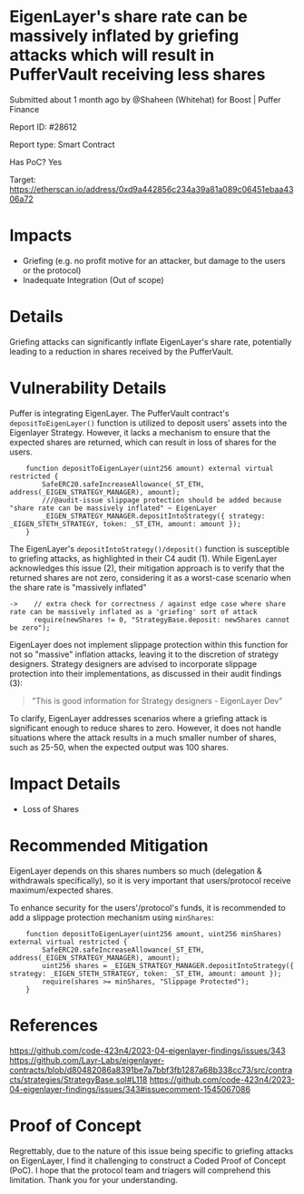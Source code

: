 # EigenLayer's share rate can be massively inflated by griefing attacks which will result in PufferVault receiving less shares

Submitted about 1 month ago by @Shaheen (Whitehat) for Boost | Puffer Finance

Report ID: #28612

Report type: Smart Contract

Has PoC? Yes

Target: https://etherscan.io/address/0xd9a442856c234a39a81a089c06451ebaa4306a72

# Impacts
- Griefing (e.g. no profit motive for an attacker, but damage to the users or the protocol)
- Inadequate Integration (Out of scope)
  
# Details

Griefing attacks can significantly inflate EigenLayer's share rate, potentially leading to a reduction in shares received by the PufferVault.

# Vulnerability Details

Puffer is integrating EigenLayer. The PufferVault contract's `depositToEigenLayer()` function is utilized to deposit users' assets into the Eigenlayer Strategy. However, it lacks a mechanism to ensure that the expected shares are returned, which can result in loss of shares for the users.

```
    function depositToEigenLayer(uint256 amount) external virtual restricted {
        SafeERC20.safeIncreaseAllowance(_ST_ETH, address(_EIGEN_STRATEGY_MANAGER), amount);
        ///@audit-issue slippage protection should be added because "share rate can be massively inflated" ~ EigenLayer
        _EIGEN_STRATEGY_MANAGER.depositIntoStrategy({ strategy: _EIGEN_STETH_STRATEGY, token: _ST_ETH, amount: amount });
    }
```

The EigenLayer's `depositIntoStrategy()/deposit()` function is susceptible to griefing attacks, as highlighted in their C4 audit (1). While EigenLayer acknowledges this issue (2), their mitigation approach is to verify that the returned shares are not zero, considering it as a worst-case scenario when the share rate is "massively inflated"

```
->    // extra check for correctness / against edge case where share rate can be massively inflated as a 'griefing' sort of attack
      require(newShares != 0, "StrategyBase.deposit: newShares cannot be zero");
```

EigenLayer does not implement slippage protection within this function for not so "massive" inflation attacks, leaving it to the discretion of strategy designers. Strategy designers are advised to incorporate slippage protection into their implementations, as discussed in their audit findings (3):

> "This is good information for Strategy designers - EigenLayer Dev"

To clarify, EigenLayer addresses scenarios where a griefing attack is significant enough to reduce shares to zero. However, it does not handle situations where the attack results in a much smaller number of shares, such as 25-50, when the expected output was 100 shares.

# Impact Details

- Loss of Shares

# Recommended Mitigation

EigenLayer depends on this shares numbers so much (delegation & withdrawals specifically), so it is very important that users/protocol receive maximum/expected shares.

To enhance security for the users'/protocol's funds, it is recommended to add a slippage protection mechanism using `minShares`:

```
    function depositToEigenLayer(uint256 amount, uint256 minShares) external virtual restricted {
        SafeERC20.safeIncreaseAllowance(_ST_ETH, address(_EIGEN_STRATEGY_MANAGER), amount);
        uint256 shares = _EIGEN_STRATEGY_MANAGER.depositIntoStrategy({ strategy: _EIGEN_STETH_STRATEGY, token: _ST_ETH, amount: amount });
        require(shares >= minShares, "Slippage Protected");
    }
```

# References

https://github.com/code-423n4/2023-04-eigenlayer-findings/issues/343 https://github.com/Layr-Labs/eigenlayer-contracts/blob/d80482086a8391be7a7bbf3fb1287a68b338cc73/src/contracts/strategies/StrategyBase.sol#L118 https://github.com/code-423n4/2023-04-eigenlayer-findings/issues/343#issuecomment-1545067086

# Proof of Concept

Regrettably, due to the nature of this issue being specific to griefing attacks on EigenLayer, I find it challenging to construct a Coded Proof of Concept (PoC). I hope that the protocol team and triagers will comprehend this limitation. Thank you for your understanding.

